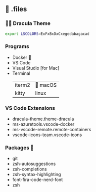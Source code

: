 ## 🔧 .files

### :vampire_man: Dracula Theme
```sh
export LSCOLORS=ExFxBxDxCxegedabagacad
```
### Programs
* Docker :whale:
* VS Code
* Visual Studio [for Mac]
* Terminal <table>
            <tr>
              <td>iterm2</td>
              <td>:beer: macOS</td>
            </tr>
            <tr>
              <td>kitty</td>
              <td>linux</td>
            </tr>
          </table>

### VS Code Extensions
* dracula-theme.theme-dracula
* ms-azuretools.vscode-docker
* ms-vscode-remote.remote-containers
* vscode-icons-team.vscode-icons

### Packages :beer:
* git
* zsh-autosuggestions
* zsh-completions
* zsh-syntax-highlighting
* font-fira-code-nerd-font
* zsh
